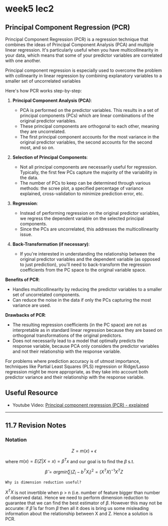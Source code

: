 # week5 lec2
## Principal Component Regression (PCR)
Principal Component Regression (PCR) is a regression technique that combines the ideas of Principal Component Analysis (PCA) and multiple linear regression. It's particularly useful when you have multicollinearity in your data, which means that some of your predictor variables are correlated with one another.

Principal component regression is especially used to overcome the problem with collinearity in linear regression by combining explanatory variables to a smaller set of uncorrelated variables

Here's how PCR works step-by-step:

1. **Principal Component Analysis (PCA)**:
   - PCA is performed on the predictor variables. This results in a set of principal components (PCs) which are linear combinations of the original predictor variables.
   - These principal components are orthogonal to each other, meaning they are uncorrelated.
   - The first principal component accounts for the most variance in the original predictor variables, the second accounts for the second most, and so on.

2. **Selection of Principal Components**:
   - Not all principal components are necessarily useful for regression. Typically, the first few PCs capture the majority of the variability in the data.
   - The number of PCs to keep can be determined through various methods: the scree plot, a specified percentage of variance explained, cross-validation to minimize prediction error, etc.

3. **Regression**:
   - Instead of performing regression on the original predictor variables, we regress the dependent variable on the selected principal components.
   - Since the PCs are uncorrelated, this addresses the multicollinearity issue.

4. **Back-Transformation (if necessary)**:
   - If you're interested in understanding the relationship between the original predictor variables and the dependent variable (as opposed to just prediction), you'll need to back-transform the regression coefficients from the PC space to the original variable space.

**Benefits of PCR**:
- Handles multicollinearity by reducing the predictor variables to a smaller set of uncorrelated components.
- Can reduce the noise in the data if only the PCs capturing the most variance are used.

**Drawbacks of PCR**:
- The resulting regression coefficients (in the PC space) are not as interpretable as in standard linear regression because they are based on orthogonal transformations of the original predictors.
- Does not necessarily lead to a model that optimally predicts the response variable, because PCA only considers the predictor variables and not their relationship with the response variable. 

For problems where prediction accuracy is of utmost importance, techniques like Partial Least Squares (PLS) regression or Ridge/Lasso regression might be more appropriate, as they take into account both predictor variance and their relationship with the response variable.

## Useful Resource
- Youtube Video: [Principal component regression (PCR) - explained](https://www.youtube.com/watch?v=SWfucxnOF8c)


---

## 11.7 Revision Notes

### Notation

$$
Z = m(x) + \epsilon
$$

where
$m(x)=E(Z|X =x)=\beta^Tx$
and our goal is to find the $\beta$ s.t.

$$
\hat{\beta} = argmin \sum(Z_i - b^TX_i)^2 = (X^TX)^{-1}X^TZ
$$

```{note}
Why is dimension reduction useful?
```

$X^TX$ is not invertible when p > n (i.e. number of feature bigger than number of observed data). Hence we need to perform dimension reduction to guarantee that we can find the best estimator of $\beta$. However this may not be accurate:  if $\hat{\beta}$ is far from $\beta$ then all it does is bring us some misleading information about the relationship between X and Z. Hence a solution is PCR.
